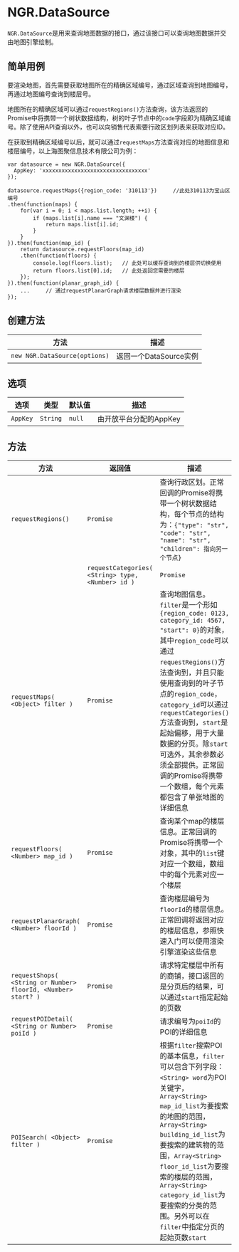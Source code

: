 # NGR.DataSource

`NGR.DataSource`是用来查询地图数据的接口，通过该接口可以查询地图数据并交由地图引擎绘制。

## 简单用例
要渲染地图，首先需要获取地图所在的精确区域编号，通过区域查询到地图编号，再通过地图编号查询到楼层号。

地图所在的精确区域可以通过`requestRegions()`方法查询，该方法返回的Promise中将携带一个树状数据结构，树的叶子节点中的`code`字段即为精确区域编号。除了使用API查询以外，也可以向销售代表索要行政区划列表来获取对应ID。

在获取到精确区域编号以后，就可以通过`requestMaps`方法查询对应的地图信息和楼层编号，以上海图聚信息技术有限公司为例：

```
var datasource = new NGR.DataSource({
  AppKey: 'xxxxxxxxxxxxxxxxxxxxxxxxxxxxxxxxx'
});

datasource.requestMaps({region_code: '310113'})     //此处310113为宝山区编号
.then(function(maps) {
    for(var i = 0; i < maps.list.length; ++i) {
        if (maps.list[i].name === "文渊楼") {
            return maps.list[i].id;
        }
    }
}).then(function(map_id) {
    return datasource.requestFloors(map_id)
    .then(function(floors) {
        console.log(floors.list);   // 此处可以缓存查询到的楼层供切换使用
        return floors.list[0].id;   // 此处返回您需要的楼层
    });
}).then(function(planar_graph_id) {
    ...     // 通过requestPlanarGraph请求楼层数据并进行渲染
});
```

## 创建方法
| 方法 | 描述 |
| -- | -- |
| `new NGR.DataSource(options)` | 返回一个DataSource实例 |

## 选项
| 选项 | 类型 | 默认值 | 描述 |
| -- | -- | -- | -- |
| `AppKey` | `String` | `null` | 由开放平台分配的AppKey |


## 方法
| 方法 | 返回值 | 描述 |
| -- | -- | -- |
| `requestRegions()` | `Promise` | 查询行政区划。正常回调的Promise将携带一个树状数据结构，每个节点的结构为：`{"type": "str", "code": "str", "name": "str", "children": 指向另一个节点}`|
    | `requestCategories( <String> type, <Number> id )` | `Promise` | 查询所在区域内所有可用的分类。`type` 目前只能为`"region"`，`id`必须是数字，可以通过`requestRegions()`方法查询到，并且只能使用查询到的叶子节点的`id`。正常回调的Promise将携带一个数组，每个元素的结构为：`{"category": "str", "id": 1234}` |
| `requestMaps( <Object> filter )` | `Promise` | 查询地图信息。`filter`是一个形如 `{region_code: 0123, category_id: 4567, "start": 0}`的对象，其中`region_code`可以通过`requestRegions()`方法查询到，并且只能使用查询到的叶子节点的`region_code`，`category_id`可以通过`requestCategories()`方法查询到，`start`是起始偏移，用于大量数据的分页。除`start`可选外，其余参数必须全部提供。正常回调的Promise将携带一个数组，每个元素都包含了单张地图的详细信息 |
| `requestFloors( <Number> map_id )` | `Promise` | 查询某个map的楼层信息。正常回调的Promise将携带一个对象，其中的`list`键对应一个数组，数组中的每个元素对应一个楼层 |
| `requestPlanarGraph( <Number> floorId )` | `Promise` | 查询楼层编号为`floorId`的楼层信息。正常回调将返回对应的楼层信息，参照快速入门可以使用渲染引擎渲染这些信息 |
| `requestShops( <String or Number> floorId, <Number> start? )` | `Promise` | 请求特定楼层中所有的商铺，接口返回的是分页后的结果，可以通过`start`指定起始的页数 |
| `requestPOIDetail( <String or Number> poiId )` | `Promise` | 请求编号为`poiId`的POI的详细信息 |
| `POISearch( <Object> filter )` | `Promise` | 根据`filter`搜索POI的基本信息，`filter`可以包含下列字段：`<String> word`为POI关键字，`Array<String> map_id_list`为要搜索的地图的范围，`Array<String> building_id_list`为要搜索的建筑物的范围，`Array<String> floor_id_list`为要搜索的楼层的范围，`Array<String> category_id_list`为要搜索的分类的范围。另外可以在`filter`中指定分页的起始页数`start` |
